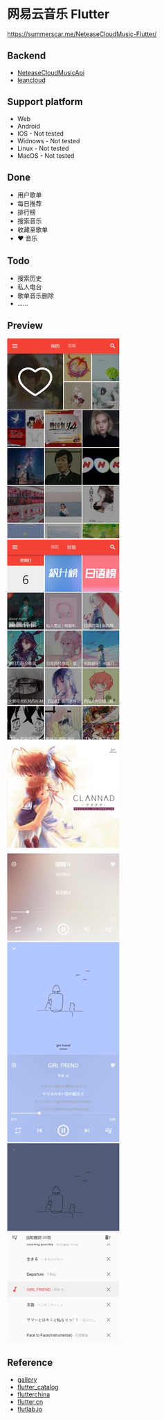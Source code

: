 # 网易云音乐 Flutter

https://summerscar.me/NeteaseCloudMusic-Flutter/

## Backend
* [NeteaseCloudMusicApi](https://binaryify.github.io/NeteaseCloudMusicApi)
* [leancloud](https://leancloud.app/)

## Support platform 
* Web
* Android
* IOS - Not tested
* Widnows - Not tested
* Linux - Not tested
* MacOS - Not tested

## Done
* 用户歌单
* 每日推荐
* 排行榜
* 搜索音乐
* 收藏至歌单
* ❤ 音乐


## Todo
* 搜索历史
* 私人电台
* 歌单音乐删除
* ......

## Preview
![](preview/00.jpg)
![](preview/01.jpg)
![](preview/02.jpg)
![](preview/03.jpg)
![](preview/04.jpg)

## Reference
* [gallery](https://github.com/flutter/gallery)
* [flutter_catalog](https://github.com/X-Wei/flutter_catalog)
* [flutterchina](https://flutterchina.club/)
* [flutter.cn](https://flutter.cn/)
* [flutlab.io](https://flutlab.io/)

